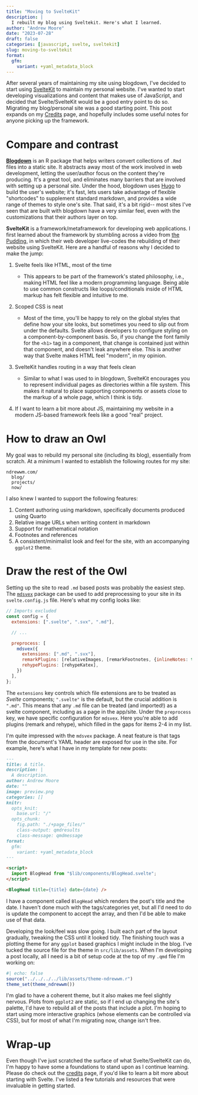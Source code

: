 ```yaml
---
title: "Moving to SvelteKit"
description: |
  I rebuilt my blog using Sveltekit. Here's what I learned.
author: "Andrew Moore"
date: "2023-07-28"
draft: false
categories: [javascript, svelte, sveltekit]
slug: moving-to-sveltekit
format:
  gfm:
    variant: +yaml_metadata_block
---
```


After several years of maintaining my site using blogdown, I've decided to start using [SvelteKit](https://kit.svelte.dev) to maintain my personal website. I've wanted to start developing visualizations and content that makes use of JavaScript, and decided that Svelte/SvelteKit would be a good entry point to do so. Migrating my blog/personal site was a good starting point. This post expands on my [Credits](/credits) page, and hopefully includes some useful notes for anyone picking up the framework.

# Compare and contrast

**[Blogdown](https://github.com/rstudio/blogdown)** is an R package that helps writers convert collections of `.Rmd` files into a static site. It abstracts away most of the work involved in web development, letting the user/author focus on the content they're producing. It's a great tool, and eliminates many barriers that are involved with setting up a personal site. Under the hood, blogdown uses [Hugo](https://gohugo.io/) to build the user's website; it's fast, lets users take advantage of flexible "shortcodes" to supplement standard markdown, and provides a wide range of themes to style one's site. That said, it's a bit rigid-- most sites I've seen that are built with blogdown have a very similar feel, even with the customizations that their authors layer on top.

**SvelteKit** is a framework/metaframework for developing web applications. I first learned about the framework by stumbling across a video from [the Pudding](https://www.youtube.com/watch?v=7y6MIXZumd8&list=PLsuhXm2zs07LgUWm2AehKSaCKtC_3-Vld), in which their web developer live-codes the rebuilding of their website using SvelteKit. Here are a handful of reasons why I decided to make the jump:

1. Svelte feels like HTML, most of the time
    - This appears to be part of the framework's stated philosophy, i.e., making HTML feel like a modern programming language. Being able to use common constructs like loops/conditionals inside of HTML markup has felt flexible and intuitive to me.

1. Scoped CSS is neat
    - Most of the time, you'll be happy to rely on the global styles that define how your site looks, but sometimes you need to slip out from under the defaults. Svelte allows developers to configure styling on a component-by-component basis. So, if you change the font family for the `<h1>` tag in a component, that change is contained just within that component, and doesn't leak anywhere else. This is another way that Svelte makes HTML feel "modern", in my opinion.

1. SvelteKit handles routing in a way that feels clean
    - Similar to what I was used to in blogdown, SvelteKit encourages you to represent individual pages as directories within a file system. This makes it natural to place supporting components or assets close to the markup of a whole page, which I think is tidy.

1. If I want to learn a bit more about JS, maintaining my website in a modern JS-based framework feels like a good "real" project.

# How to draw an Owl

My goal was to rebuild my personal site (including its blog), essentially from scratch. At a minimum I wanted to establish the following routes for my site:

```
ndrewwm.com/
  blog/
  projects/
  now/  
```

I also knew I wanted to support the following features:

1. Content authoring using markdown, specifically documents produced using Quarto
2. Relative image URLs when writing content in markdown
3. Support for mathematical notation
4. Footnotes and references
5. A consistent/minimalist look and feel for the site, with an accompanying `ggplot2` theme.

# Draw the rest of the Owl

Setting up the site to read `.md` based posts was probably the easiest step. The [`mdsvex`]() package can be used to add preprocessing to your site in its `svelte.config.js` file. Here's what my config looks like:

```js
// Imports excluded
const config = {
  extensions: [".svelte", ".svx", ".md"],

  // ...

  preprocess: [
    mdsvex({
      extensions: [".md", ".svx"],
      remarkPlugins: [relativeImages, [remarkFootnotes, {inlineNotes: true}], remarkMath],
      rehypePlugins: [rehypeKatex],
    })
  ],
};
```

The `extensions` key controls which file extensions are to be treated as *Svelte* components; `".svelte"` is the default, but the crucial addition is `".md"`. This means that any `.md` file can be treated (and imported!) as a svelte component, including as a page in the app/site. Under the `preprocess` key, we have specific configuration for `mdsvex`. Here you're able to add plugins (remark and rehype), which filled in the gaps for items 2-4 in my list.

I'm quite impressed with the `mdsvex` package. A neat feature is that tags from the document's YAML header are exposed for use in the site. For example, here's what I have in my template for new posts:

```md
---
title: A title.
description: |
  A description.
author: Andrew Moore
date: ""
image: preview.png
categories: []
knitr:
  opts_knit: 
    base.url: "/"
  opts_chunk:
    fig.path: "./+page_files/"
    class-output: qmdresults
    class-message: qmdmessage
format:
  gfm:
    variant: +yaml_metadata_block
---

<script>
  import BlogHead from "$lib/components/BlogHead.svelte";
</script>

<BlogHead title={title} date={date} />
```

I have a component called `BlogHead` which renders the post's title and the date. I haven't done much with the tags/categories yet, but all I'd need to do is update the component to accept the array, and then I'd be able to make use of that data.

Developing the look/feel was slow going. I built each part of the layout gradually, tweaking the CSS until it looked tidy. The finishing touch was a plotting theme for any `ggplot` based graphics I might include in the blog. I've tucked the source file for the theme in `src/lib/assets`. When I'm developing a post locally, all I need is a bit of setup code at the top of my `.qmd` file I'm working on:

```r
#| echo: false
source("../../../../lib/assets/theme-ndrewwm.r")
theme_set(theme_ndrewwm())
```

I'm glad to have a coherent theme, but it also makes me feel slightly nervous. Plots from `ggplot2` are static, so if I end up changing the site's palette, I'd have to rebuild all of the posts that include a plot. I'm hoping to start using more interactive graphics (whose elements can be controlled via CSS), but for most of what I'm migrating now, change isn't free.

# Wrap-up

Even though I've just scratched the surface of what Svelte/SvelteKit can do, I'm happy to have some a foundations to stand upon as I continue learning. Please do check out the [credits](/credits) page, if you'd like to learn a bit more about starting with Svelte. I've listed a few tutorials and resources that were invaluable in getting started.
